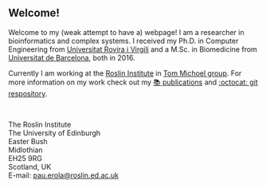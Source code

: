 ## Welcome!

Welcome to my (weak attempt to have a) webpage! I am a researcher in bioinformatics and complex systems. I received my Ph.D. in Computer Engineering from [Universitat Rovira i Virgili](http://www.urv.cat) and a M.Sc. in Biomedicine from [Universitat de Barcelona](http://www.ub.edu), both in 2016.

Currently I am working at the [Roslin Institute](http://www.ed.ac.uk/roslin) in [Tom Michoel group](http://lab.michoel.info). For more information on my work check out my [ :books: publications](https://scholar.google.com/citations?hl=en&user=Q8tjPdMAAAAJ&view_op=list_works&sortby=pubdate) and [ :octocat: git respository](http://github.com/pauerola).

<br>

The Roslin Institute <br>
The University of Edinburgh <br>
Easter Bush <br>
Midlothian <br>
EH25 9RG <br>
Scotland, UK <br>
E-mail: [pau.erola@roslin.ed.ac.uk](pau.erola@roslin.ed.ac.uk)

